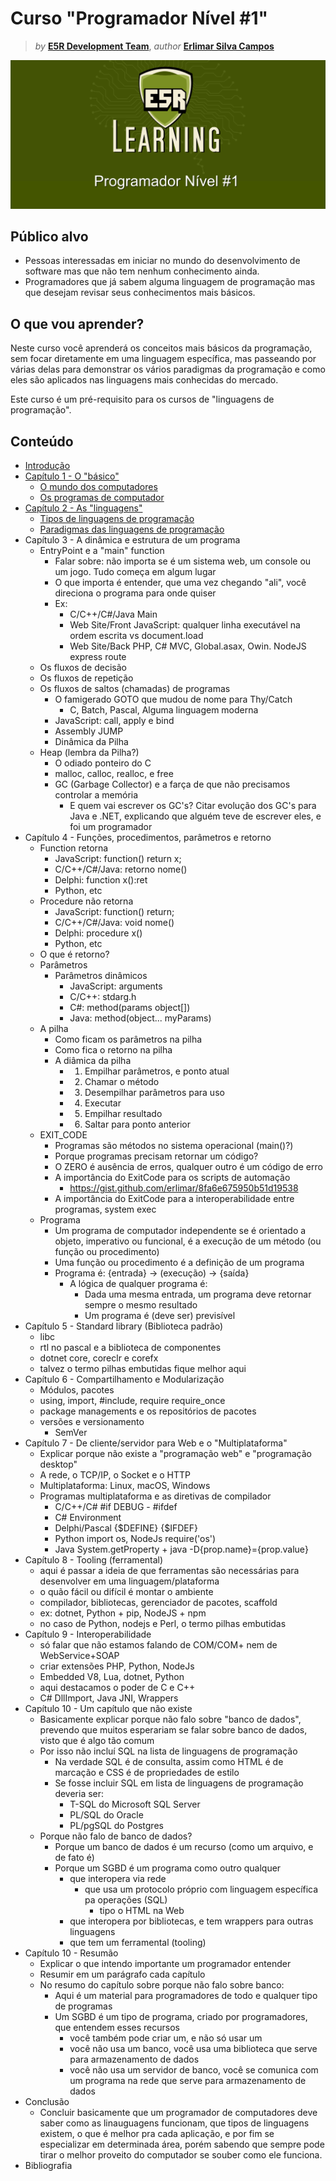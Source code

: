 Curso "Programador Nível #1"
============================

> _by_ [**E5R Development Team**](@e5r), _author_ [**Erlimar Silva Campos**](@erlimar)

![](doc/course/assets/e5r_learning_course_programmer1.png)


## Público alvo

* Pessoas interessadas em iniciar no mundo do desenvolvimento de software mas que não tem nenhum conhecimento ainda.
* Programadores que já sabem alguma linguagem de programação mas que desejam revisar seus conhecimentos mais básicos.

## O que vou aprender?

Neste curso você aprenderá os conceitos mais básicos da programação, sem focar diretamente em uma linguagem específica,
mas passeando por várias delas para demonstrar os vários paradigmas da programação e como eles são aplicados nas linguagens
mais conhecidas do mercado.

Este curso é um pré-requisito para os cursos de "linguagens de programação".

## Conteúdo

* [Introdução](doc/course/intro.md)
* [Capítulo 1 - O "básico"](doc/course/chapter-01/intro.md)
  - [O mundo dos computadores](doc/course/chapter-01/computers.md)
  - [Os programas de computador](doc/course/chapter-01/programs.md)
* [Capítulo 2 - As "linguagens"](doc/course/chapter-02/intro.md)
  - [Tipos de linguagens de programação](doc/course/chapter-02/types-languages.md)
  - [Paradigmas das linguagens de programação ](doc/course/chapter-02/paradigms.md)
* Capítulo 3 - A dinâmica e estrutura de um programa
  - EntryPoint e a "main" function
    - Falar sobre: não importa se é um sistema web, um console ou um jogo. Tudo começa em algum lugar
    - O que importa é entender, que uma vez chegando "ali", você direciona o programa para onde quiser
    - Ex:
      - C/C++/C#/Java Main
      - Web Site/Front JavaScript: qualquer linha executável na ordem escrita vs document.load
      - Web Site/Back PHP, C# MVC, Global.asax, Owin. NodeJS express route
  - Os fluxos de decisão
  - Os fluxos de repetição
  - Os fluxos de saltos (chamadas) de programas
    - O famigerado GOTO que mudou de nome para Thy/Catch
      - C, Batch, Pascal, Alguma linguagem moderna
    - JavaScript: call, apply e bind
    - Assembly JUMP
    - Dinâmica da Pilha
  - Heap (lembra da Pilha?)
    - O odiado ponteiro do C
    - malloc, calloc, realloc, e free
    - GC (Garbage Collector) e a farça de que não precisamos controlar a memória
      - E quem vai escrever os GC's? Citar evolução dos GC's para Java e .NET, explicando que alguém teve
        de escrever eles, e foi um programador
* Capítulo 4 - Funções, procedimentos, parâmetros e retorno
  - Function retorna
    - JavaScript: function() return x;
    - C/C++/C#/Java: retorno nome()
    - Delphi: function x():ret
    - Python, etc
  - Procedure não retorna
    - JavaScript: function() return;
    - C/C++/C#/Java: void nome()
    - Delphi: procedure x()
    - Python, etc
  - O que é retorno?
  - Parâmetros
    - Parâmetros dinâmicos
      - JavaScript: arguments
      - C/C++: stdarg.h
      - C#: method(params object[])
      - Java: method(object... myParams)
  - A pilha
    - Como ficam os parâmetros na pilha
    - Como fica o retorno na pilha
    - A diâmica da pilha
      - 1. Empilhar parâmetros, e ponto atual
      - 2. Chamar o método
      - 3. Desempilhar parâmetros para uso
      - 4. Executar
      - 5. Empilhar resultado
      - 6. Saltar para ponto anterior
  - EXIT_CODE
    - Programas são métodos no sistema operacional (main()?)
    - Porque programas precisam retornar um código?
    - O ZERO é ausência de erros, qualquer outro é um código de erro
    - A importância do ExitCode para os scripts de automação
      - https://gist.github.com/erlimar/8fa6e675950b51d19538
    - A importância do ExitCode para a interoperabilidade entre programas, system exec
  - Programa
    - Um programa de computador independente se é orientado a objeto, imperativo ou funcional,
      é a execução de um método (ou função ou procedimento)
    - Uma função ou procedimento é a definição de um programa
    - Programa é: {entrada} -> (execução) -> {saída}
      - A lógica de qualquer programa é:
        - Dada uma mesma entrada, um programa deve retornar sempre o mesmo resultado
        - Um programa é (deve ser) previsível
* Capítulo 5 - Standard library (Biblioteca padrão)
  - libc 
  - rtl no pascal e a biblioteca de componentes
  - dotnet core, coreclr e corefx
  - talvez o termo pilhas embutidas fique melhor aqui
* Capítulo 6 - Compartilhamento e Modularização
  - Módulos, pacotes
  - using, import, #include, require require_once
  - package managements e os repositórios de pacotes
  - versões e versionamento
    - SemVer
* Capítulo 7 - De cliente/servidor para Web e o "Multiplataforma"
  - Explicar porque não existe a "programação web" e "programação desktop"
  - A rede, o TCP/IP, o Socket e o HTTP
  - Multiplataforma: Linux, macOS, Windows
  - Programas multiplataforma e as diretivas de compilador
    - C/C++/C# #if DEBUG - #ifdef
    - C# Environment
    - Delphi/Pascal {$DEFINE} {$IFDEF}
    - Python import os, NodeJs require('os')
    - Java System.getProperty + java -D{prop.name}={prop.value}
* Capítulo 8 - Tooling (ferramental)
  - aqui é passar a ideia de que ferramentas são necessárias para desenvolver em uma linguagem/plataforma 
  - o quão fácil ou difícil é montar o ambiente
  - compilador, bibliotecas, gerenciador de pacotes, scaffold
  - ex: dotnet, Python + pip, NodeJS + npm
  - no caso de Python, nodejs e Perl, o termo pilhas embutidas 
* Capítulo 9 - Interoperabilidade
  - só falar que não estamos falando de COM/COM+ nem de WebService+SOAP
  - criar extensões PHP, Python, NodeJs
  - Embedded V8, Lua, dotnet, Python 
  - aqui destacamos o poder de C e C++
  - C# DllImport, Java JNI, Wrappers
* Capítulo 10 - Um capítulo que não existe
  - Basicamente explicar porque não falo sobre "banco de dados",
    prevendo que muitos esperariam se falar sobre banco de dados, visto que é algo tão comum
  - Por isso não incluí SQL na lista de linguagens de programação
    - Na verdade SQL é de consulta, assim como HTML é de marcação e CSS é de propriedades de estilo
    - Se fosse incluir SQL em lista de linguagens de programação deveria ser:
      - T-SQL do Microsoft SQL Server
      - PL/SQL do Oracle
      - PL/pgSQL do Postgres
  - Porque não falo de banco de dados?
    - Porque um banco de dados é um recurso (como um arquivo, e de fato é)
    - Porque um SGBD é um programa como outro qualquer
      - que interopera via rede
        - que usa um protocolo próprio com linguagem específica pa operações (SQL)
          - tipo o HTML na Web
      - que interopera por bibliotecas, e tem wrappers para outras linguagens
      - que tem um ferramental (tooling)
* Capítulo 10 - Resumão
  - Explicar o que intendo importante um programador entender
  - Resumir em um parágrafo cada capítulo
  - No resumo do capítulo sobre porque não falo sobre banco:
    - Aqui é um material para programadores de todo e qualquer tipo de programas
    - Um SGBD é um tipo de programa, criado por programadores, que entendem esses recursos
      - você também pode criar um, e não só usar um
      - você não usa um banco, você usa uma biblioteca que serve para armazenamento de dados
      - você não usa um servidor de banco, você se comunica com um programa na rede que serve para armazenamento de dados
* Conclusão
  - Concluir basicamente que um programador de computadores deve saber como as linauguagens funcionam,
    que tipos de linguagens existem, o que é melhor pra cada aplicação, e por fim se especializar
    em determinada área, porém sabendo que sempre pode tirar o melhor proveito do computador se souber
    como ele funciona.
* Bibliografia